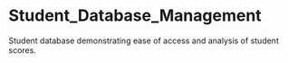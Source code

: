 # Student_Database_Management
Student database demonstrating ease of access and analysis of student scores.
